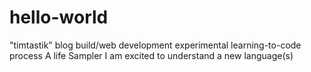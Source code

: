 # hello-world
"timtastik" blog build/web development experimental learning-to-code process
A life Sampler I am excited to understand a new language(s)
